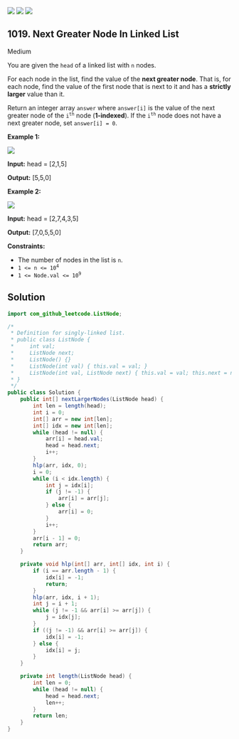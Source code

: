 [![](https://img.shields.io/github/stars/javadev/LeetCode-in-Java?label=Stars&style=flat-square)](https://github.com/javadev/LeetCode-in-Java)
[![](https://img.shields.io/github/forks/javadev/LeetCode-in-Java?label=Fork%20me%20on%20GitHub%20&style=flat-square)](https://github.com/javadev/LeetCode-in-Java/fork)
[![](https://img.shields.io/badge/-LeetCode%20in%20Kotlin-blue?style=flat-square)](https://github.com/javadev/LeetCode-in-Kotlin)

## 1019\. Next Greater Node In Linked List

Medium

You are given the `head` of a linked list with `n` nodes.

For each node in the list, find the value of the **next greater node**. That is, for each node, find the value of the first node that is next to it and has a **strictly larger** value than it.

Return an integer array `answer` where `answer[i]` is the value of the next greater node of the <code>i<sup>th</sup></code> node (**1-indexed**). If the <code>i<sup>th</sup></code> node does not have a next greater node, set `answer[i] = 0`.

**Example 1:**

![](https://assets.leetcode.com/uploads/2021/08/05/linkedlistnext1.jpg)

**Input:** head = [2,1,5]

**Output:** [5,5,0]

**Example 2:**

![](https://assets.leetcode.com/uploads/2021/08/05/linkedlistnext2.jpg)

**Input:** head = [2,7,4,3,5]

**Output:** [7,0,5,5,0]

**Constraints:**

*   The number of nodes in the list is `n`.
*   <code>1 <= n <= 10<sup>4</sup></code>
*   <code>1 <= Node.val <= 10<sup>9</sup></code>

## Solution

```java
import com_github_leetcode.ListNode;

/*
 * Definition for singly-linked list.
 * public class ListNode {
 *     int val;
 *     ListNode next;
 *     ListNode() {}
 *     ListNode(int val) { this.val = val; }
 *     ListNode(int val, ListNode next) { this.val = val; this.next = next; }
 * }
 */
public class Solution {
    public int[] nextLargerNodes(ListNode head) {
        int len = length(head);
        int i = 0;
        int[] arr = new int[len];
        int[] idx = new int[len];
        while (head != null) {
            arr[i] = head.val;
            head = head.next;
            i++;
        }
        hlp(arr, idx, 0);
        i = 0;
        while (i < idx.length) {
            int j = idx[i];
            if (j != -1) {
                arr[i] = arr[j];
            } else {
                arr[i] = 0;
            }
            i++;
        }
        arr[i - 1] = 0;
        return arr;
    }

    private void hlp(int[] arr, int[] idx, int i) {
        if (i == arr.length - 1) {
            idx[i] = -1;
            return;
        }
        hlp(arr, idx, i + 1);
        int j = i + 1;
        while (j != -1 && arr[i] >= arr[j]) {
            j = idx[j];
        }
        if ((j != -1) && arr[i] >= arr[j]) {
            idx[i] = -1;
        } else {
            idx[i] = j;
        }
    }

    private int length(ListNode head) {
        int len = 0;
        while (head != null) {
            head = head.next;
            len++;
        }
        return len;
    }
}
```